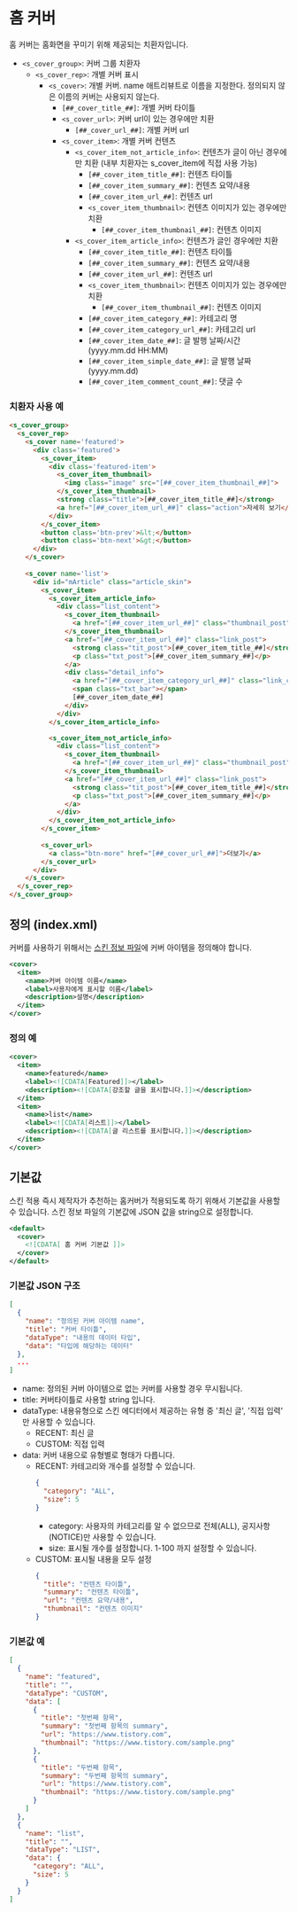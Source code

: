 # 홈 커버

홈 커버는 홈화면을 꾸미기 위해 제공되는 치환자입니다.

- `<s_cover_group>`: 커버 그룹 치환자
  - `<s_cover_rep>`: 개별 커버 표시
    - `<s_cover>`: 개별 커버. name 애트리뷰트로 이름을 지정한다. 정의되지 않은 이름의 커버는 사용되지 않는다.
      - `[##_cover_title_##]`: 개별 커버 타이틀
      - `<s_cover_url>`: 커버 url이 있는 경우에만 치환
        - `[##_cover_url_##]`: 개별 커버 url
      - `<s_cover_item>`: 개별 커버 컨텐츠
        - `<s_cover_item_not_article_info>`: 컨텐츠가 글이 아닌 경우에만 치환 (내부 치환자는 s_cover_item에 직접 사용 가능)
          - `[##_cover_item_title_##]`: 컨텐츠 타이틀
          - `[##_cover_item_summary_##]`: 컨텐츠 요약/내용
          - `[##_cover_item_url_##]`: 컨텐츠 url
          - `<s_cover_item_thumbnail>`: 컨텐츠 이미지가 있는 경우에만 치환
            - `[##_cover_item_thumbnail_##]`: 컨텐츠 이미지
        - `<s_cover_item_article_info>`: 컨텐츠가 글인 경우에만 치환
          - `[##_cover_item_title_##]`: 컨텐츠 타이틀
          - `[##_cover_item_summary_##]`: 컨텐츠 요약/내용
          - `[##_cover_item_url_##]`: 컨텐츠 url
          - `<s_cover_item_thumbnail>`: 컨텐츠 이미지가 있는 경우에만 치환
            - `[##_cover_item_thumbnail_##]`: 컨텐츠 이미지
          - `[##_cover_item_category_##]`: 카테고리 명
          - `[##_cover_item_category_url_##]`: 카테고리 url
          - `[##_cover_item_date_##]`: 글 발행 날짜/시간 (yyyy.mm.dd HH:MM)
          - `[##_cover_item_simple_date_##]`: 글 발행 날짜 (yyyy.mm.dd)
          - `[##_cover_item_comment_count_##]`: 댓글 수

### 치환자 사용 예
```html
<s_cover_group>
  <s_cover_rep>
    <s_cover name='featured'>
      <div class='featured'>
        <s_cover_item>
          <div class='featured-item'>
            <s_cover_item_thumbnail>
              <img class="image" src="[##_cover_item_thumbnail_##]">
            </s_cover_item_thumbnail>
            <strong class="title">[##_cover_item_title_##]</strong>
            <a href="[##_cover_item_url_##]" class="action">자세히 보기</a>
          </div>
        </s_cover_item>
        <button class='btn-prev'>&lt;</button>
        <button class='btn-next'>&gt;</button>
      </div>
    </s_cover>
    
    <s_cover name='list'>
      <div id="mArticle" class="article_skin">
        <s_cover_item>
          <s_cover_item_article_info>
            <div class="list_content">
              <s_cover_item_thumbnail>
                <a href="[##_cover_item_url_##]" class="thumbnail_post"><img src="//i1.daumcdn.net/thumb/C148x148/?fname=[##_cover_item_thumbnail_##]"></a>
              </s_cover_item_thumbnail>
              <a href="[##_cover_item_url_##]" class="link_post">
                <strong class="tit_post">[##_cover_item_title_##]</strong>
                <p class="txt_post">[##_cover_item_summary_##]</p>
              </a>
              <div class="detail_info">
                <a href="[##_cover_item_category_url_##]" class="link_cate">[##_cover_item_category_##]</a>
                <span class="txt_bar"></span>
                [##_cover_item_date_##]
              </div>
            </div>
          </s_cover_item_article_info>

          <s_cover_item_not_article_info>
            <div class="list_content">
              <s_cover_item_thumbnail>
                <a href="[##_cover_item_url_##]" class="thumbnail_post"><img src="//i1.daumcdn.net/thumb/C148x148/?fname=[##_cover_item_thumbnail_##]"></a>
              </s_cover_item_thumbnail>
              <a href="[##_cover_item_url_##]" class="link_post">
                <strong class="tit_post">[##_cover_item_title_##]</strong>
                <p class="txt_post">[##_cover_item_summary_##]</p>
              </a>
            </div>
          </s_cover_item_not_article_info>
        </s_cover_item>
        
        <s_cover_url>
          <a class="btn-more" href="[##_cover_url_##]">더보기</a>
        </s_cover_url>
      </div>
    </s_cover>
  </s_cover_rep>
</s_cover_group>
```

## 정의 (index.xml)

커버를 사용하기 위해서는 [스킨 정보 파일](index.xml.md)에 커버 아이템을 정의해야 합니다.

```xml
<cover>
  <item>
    <name>커버 아이템 이름</name>
    <label>사용자에게 표시할 이름</label>
    <description>설명</description>
  </item>
</cover>
```

### 정의 예
```xml
<cover>
  <item>
    <name>featured</name>
    <label><![CDATA[Featured]]></label>
    <description><![CDATA[강조할 글을 표시합니다.]]></description>
  </item>
  <item>
    <name>list</name>
    <label><![CDATA[리스트]]></label>
    <description><![CDATA[글 리스트를 표시합니다.]]></description>
  </item>
</cover>
```

## 기본값

스킨 적용 즉시 제작자가 추천하는 홈커버가 적용되도록 하기 위해서 기본값을 사용할 수 있습니다. 스킨 정보 파일의 기본값에 JSON 값을 string으로 설정합니다.

```xml
<default>
  <cover>
    <![CDATA[ 홈 커버 기본값 ]]>
  </cover>
</default>
```

### 기본값 JSON 구조
```json
[
  {
    "name": "정의된 커버 아이템 name",
    "title": "커버 타이틀",
    "dataType": "내용의 데이터 타입",
    "data": "타입에 해당하는 데이터"
  },
  ...
]
```

- name: 정의된 커버 아이템으로 없는 커버를 사용할 경우 무시됩니다.
- title: 커버타이틀로 사용할 string 입니다.
- dataType: 내용유형으로 스킨 에디터에서 제공하는 유형 중 '최신 글', '직접 입력' 만 사용할 수 있습니다.
  - RECENT: 최신 글
  - CUSTOM: 직접 입력
- data: 커버 내용으로 유형별로 형태가 다릅니다.
  - RECENT: 카테고리와 개수를 설정할 수 있습니다.
    ```json
    {
      "category": "ALL",
      "size": 5
    }
    ```
    - category: 사용자의 카테고리를 알 수 없으므로 전체(ALL), 공지사항(NOTICE)만 사용할 수 있습니다.
    - size: 표시될 개수를 설정합니다. 1-100 까지 설정할 수 있습니다.
  - CUSTOM: 표시될 내용을 모두 설정
    ```json
    {
      "title": "컨텐츠 타이틀",
      "summary": "컨텐츠 타이틀",
      "url": "컨텐츠 요약/내용",
      "thumbnail": "컨텐츠 이미지"
    }
    ```

### 기본값 예
```json
[
  {
    "name": "featured",
    "title": "",
    "dataType": "CUSTOM",
    "data": [
      {
        "title": "첫번째 항목",
        "summary": "첫번째 항목의 summary",
        "url": "https://www.tistory.com",
        "thumbnail": "https://www.tistory.com/sample.png"
      },
      {
        "title": "두번째 항목",
        "summary": "두번째 항목의 summary",
        "url": "https://www.tistory.com",
        "thumbnail": "https://www.tistory.com/sample.png"
      }
    ]
  },
  {
    "name": "list",
    "title": "",
    "dataType": "LIST",
    "data": {
      "category": "ALL",
      "size": 5
    }
  }
]
```
